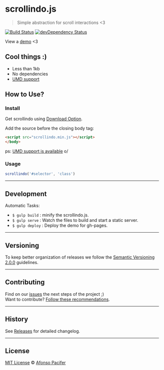 # scrollindo.js

> Simple abstraction for scroll interactions <3

[![Build Status](https://travis-ci.org/afonsopacifer/scrollindo.js.svg?branch=master)](https://travis-ci.org/afonsopacifer/scrollindo.js)
[![devDependency Status](https://david-dm.org/afonsopacifer/scrollindo.js/dev-status.svg)](https://david-dm.org/afonsopacifer/scrollindo.js#info=devDependencies)

View a [demo](http://afonsopacifer.github.io/scrollindo.js/) <3

## Cool things :)

- Less than 1kb
- No dependencies
- [UMD support](https://github.com/umdjs/umd)

## How to Use?

### Install

Get scrollindo using [Download Option](https://github.com/afonsopacifer/scrollindo.js/archive/master.zip).

Add the source before the closing body tag:

```html
<script src="scrollindo.min.js"></script>
</body>
```
ps: [UMD support is available](https://github.com/umdjs/umd) o/

### Usage

```js
scrollindo('#selector', 'class')
```


<hr>

## Development

Automatic Tasks:

- `$ gulp build` : minify the scrollindo.js.
- `$ gulp serve` : Watch the files to build and start a static server.
- `$ gulp deploy` : Deploy the demo for gh-pages.

<hr>

## Versioning
To keep better organization of releases we follow the [Semantic Versioning 2.0.0](http://semver.org/) guidelines.

<hr>

## Contributing
Find on our [issues](https://github.com/afonsopacifer/scrollindo.js/issues/) the next steps of the project ;)
<br>
Want to contribute? [Follow these recommendations](https://github.com/afonsopacifer/scrollindo.js/blob/master/CONTRIBUTING.md).

<hr>

## History
See [Releases](https://github.com/afonsopacifer/scrollindo.js/releases) for detailed changelog.

<hr>

## License
[MIT License](https://github.com/afonsopacifer/scrollindo.js/blob/master/LICENSE.md) © [Afonso Pacifer](http://afonsopacifer.github.io/)
